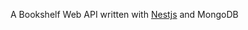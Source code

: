 A Bookshelf Web API written with <a target="_blank" href="https://github.com/nestjs/nest">Nestjs</a> and MongoDB
